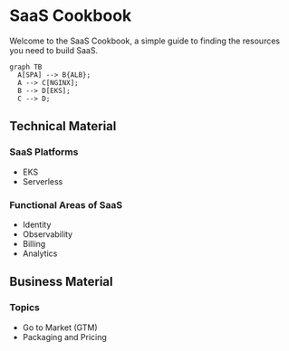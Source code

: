 # SaaS Cookbook

Welcome to the SaaS Cookbook, a simple guide to finding the resources you need to build SaaS.

``` mermaid
graph TB
  A[SPA] --> B{ALB};
  A --> C[NGINX];
  B --> D[EKS];
  C --> D;
```


## Technical Material

### SaaS Platforms

* EKS
* Serverless

### Functional Areas of SaaS

* Identity
* Observability
* Billing
* Analytics

## Business Material

### Topics

* Go to Market (GTM)
* Packaging and Pricing

